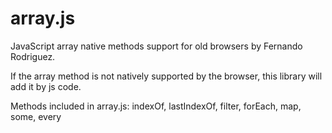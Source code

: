 array.js
========

JavaScript array native methods support for old browsers by Fernando Rodriguez.

If the array method is not natively supported by the browser, this library will add it by js code. 

Methods included in array.js: indexOf, lastIndexOf, filter, forEach, map, some, every



